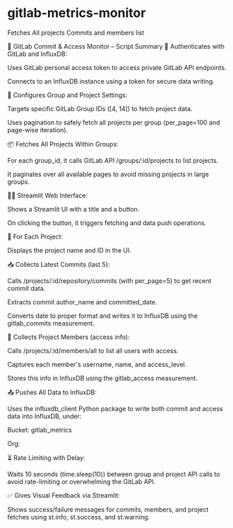 # gitlab-metrics-monitor
Fetches All projects Commits and members list


🧾 GitLab Commit & Access Monitor – Script Summary
🔐 Authenticates with GitLab and InfluxDB:

Uses GitLab personal access token to access private GitLab API endpoints.

Connects to an InfluxDB instance using a token for secure data writing.

🔧 Configures Group and Project Settings:

Targets specific GitLab Group IDs ([4, 14]) to fetch project data.

Uses pagination to safely fetch all projects per group (per_page=100 and page-wise iteration).

📦 Fetches All Projects Within Groups:

For each group_id, it calls GitLab API /groups/:id/projects to list projects.

It paginates over all available pages to avoid missing projects in large groups.

🧑‍💻 Streamlit Web Interface:

Shows a Streamlit UI with a title and a button.

On clicking the button, it triggers fetching and data push operations.

📜 For Each Project:

Displays the project name and ID in the UI.

📥 Collects Latest Commits (last 5):

Calls /projects/:id/repository/commits (with per_page=5) to get recent commit data.

Extracts commit author_name and committed_date.

Converts date to proper format and writes it to InfluxDB using the gitlab_commits measurement.

👥 Collects Project Members (access info):

Calls /projects/:id/members/all to list all users with access.

Captures each member's username, name, and access_level.

Stores this info in InfluxDB using the gitlab_access measurement.

📤 Pushes All Data to InfluxDB:

Uses the influxdb_client Python package to write both commit and access data into InfluxDB, under:

Bucket: gitlab_metrics

Org: 

⏳ Rate Limiting with Delay:

Waits 10 seconds (time.sleep(10)) between group and project API calls to avoid rate-limiting or overwhelming the GitLab API.

✅ Gives Visual Feedback via Streamlit:

Shows success/failure messages for commits, members, and project fetches using st.info, st.success, and st.warning.

